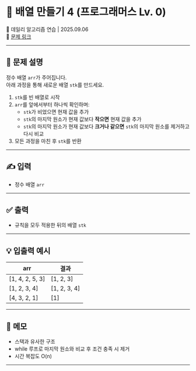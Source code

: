 # 📘 배열 만들기 4 (프로그래머스 Lv. 0)

📅 데일리 알고리즘 연습 | 2025.09.06  
🔗 [문제 링크](https://school.programmers.co.kr/learn/courses/30/lessons/181918)

---

## 📌 문제 설명

정수 배열 `arr`가 주어집니다.  
아래 과정을 통해 새로운 배열 `stk`를 만드세요.

1. `stk`를 빈 배열로 시작  
2. `arr`를 앞에서부터 하나씩 확인하며:  
   - `stk`가 비었으면 현재 값을 추가  
   - `stk`의 마지막 원소가 현재 값보다 **작으면** 현재 값을 추가  
   - `stk`의 마지막 원소가 현재 값보다 **크거나 같으면** `stk`의 마지막 원소를 제거하고 다시 비교  
3. 모든 과정을 마친 후 `stk`를 반환

---

## ✍️ 입력

- 정수 배열 `arr`

---

## ✅ 출력

- 규칙을 모두 적용한 뒤의 배열 `stk`

---

## 💡 입출력 예시

| arr                  | 결과        |
|----------------------|-------------|
| [1, 4, 2, 5, 3]      | [1, 2, 3]   |
| [1, 2, 3, 4]         | [1, 2, 3, 4]|
| [4, 3, 2, 1]         | [1]         |

---

## 📝 메모

- 스택과 유사한 구조  
- while 루프로 마지막 원소와 비교 후 조건 충족 시 제거  
- 시간 복잡도 O(n)

---